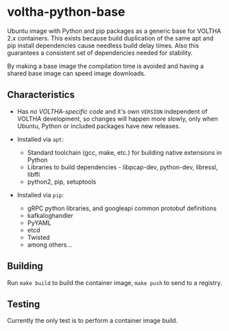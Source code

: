 # voltha-python-base

Ubuntu image with Python and pip packages as a generic base for VOLTHA 2.x
containers.  This exists because build duplication of the same apt
and pip install dependencies cause needless build delay times.  Also this
guarantees a consistent set of dependencies needed for stability.

By making a base image the compilation time is avoided and having a shared base
image can speed image downloads.

## Characteristics

- Has *no VOLTHA-specific code* and it's own `VERSION` independent of VOLTHA
  development, so changes will happen more slowly, only when Ubuntu, Python or included
  packages have new releases.

- Installed via `apt`:
  - Standard toolchain (gcc, make, etc.) for building native extensions in Python
  - Libraries to build dependencies - libpcap-dev, python-dev, libressl, libffi
  - python2, pip, setuptools

- Installed via `pip`:
  - gRPC python libraries, and googleapi common protobuf definitions
  - kafkaloghandler
  - PyYAML
  - etcd
  - Twisted
  - among others...

## Building

Run `make build` to build the container image, `make push` to send to a
registry.

## Testing

Currently the only test is to perform a container image build.
